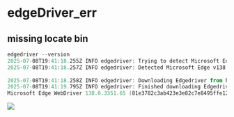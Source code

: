 # edgeDriver_err

## missing locate bin
````powershell
edgedriver --version
2025-07-08T19:41:18.255Z INFO edgedriver: Trying to detect Microsoft Edge version from binary found at C:\Program Files (x86)\Microsoft\Edge\Application\msedge.exe
2025-07-08T19:41:18.257Z INFO edgedriver: Detected Microsoft Edge v138.0.3351.65
 
2025-07-08T19:41:18.258Z INFO edgedriver: Downloading Edgedriver from https://msedgedriver.azureedge.net/138.0.3351.65/edgedriver_win64.zip
2025-07-08T19:41:19.795Z INFO edgedriver: Finished downloading Edgedriver
Microsoft Edge WebDriver 138.0.3351.65 (81e3782c3ab423e3e82c7e8495ffe12f403fb50a)
````

<img src="https://i.imgur.com/cxgRLdu.png">
